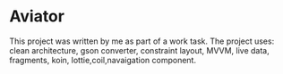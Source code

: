 # Aviator
This project was written by me as part of a work task. The project uses: clean architecture, gson converter, constraint layout, MVVM, live data, fragments, koin, lottie,coil,navaigation component.
